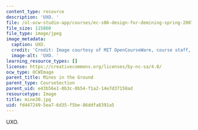 ```yaml
---
content_type: resource
description: 'UXO. '
file: /ol-ocw-studio-app/courses/ec-s06-design-for-demining-spring-2007/fd4472495ea76d35f5be86ddfa8391a5_mine30.jpg
file_size: 115860
file_type: image/jpeg
image_metadata:
  caption: UXO.
  credit: 'Credit: Image courtesy of MIT OpenCourseWare, course staff, and students.'
  image-alt: 'UXO. '
learning_resource_types: []
license: https://creativecommons.org/licenses/by-nc-sa/4.0/
ocw_type: OCWImage
parent_title: Mines in the Ground
parent_type: CourseSection
parent_uid: e43b56e1-0b3c-8b54-f1a2-14e7d37158ad
resourcetype: Image
title: mine30.jpg
uid: fd447249-5ea7-6d35-f5be-86ddfa8391a5
---
```

UXO. 